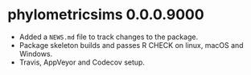 # phylometricsims 0.0.0.9000

* Added a `NEWS.md` file to track changes to the package.
* Package skeleton builds and passes R CHECK on linux, macOS and Windows.
* Travis, AppVeyor and Codecov setup.
